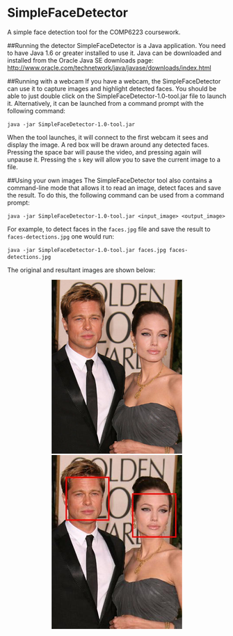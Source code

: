 SimpleFaceDetector
==================

A simple face detection tool for the COMP6223 coursework.

##Running the detector
SimpleFaceDetector is a Java application. You need to have Java 1.6 or greater installed to use it. Java can be downloaded and installed from the Oracle Java SE downloads page: http://www.oracle.com/technetwork/java/javase/downloads/index.html

##Running with a webcam
If you have a webcam, the SimpleFaceDetector can use it to capture images and highlight detected faces. You should be able to just double click on the SimpleFaceDetector-1.0-tool.jar file to launch it. Alternatively, it can be launched from a command prompt with the following command: 
	
	java -jar SimpleFaceDetector-1.0-tool.jar

When the tool launches, it will connect to the first webcam it sees and display the image. A red box will be drawn around any detected faces. Pressing the space bar will pause the video, and pressing again will unpause it. Pressing the `s` key will allow you to save the current image to a file.

##Using your own images
The SimpleFaceDetector tool also contains a command-line mode that allows it to read an image, detect faces and save the result. To do this, the following command can be used from a command prompt:

	java -jar SimpleFaceDetector-1.0-tool.jar <input_image> <output_image>

For example, to detect faces in the `faces.jpg` file and save the result to `faces-detections.jpg` one would run: 

	java -jar SimpleFaceDetector-1.0-tool.jar faces.jpg faces-detections.jpg

The original and resultant images are shown below:

<div style="text-align:center">
	<img src="faces.jpg"/>
	<img src="faces-detections.jpg"/>
</div>
